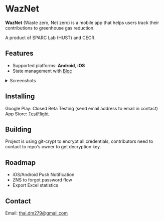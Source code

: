 # WazNet

**WazNet** (Waste zero, Net zero) is a mobile app that helps users track their contributions to greenhouse gas reduction.

A product of SPARC Lab (HUST) and CECR.

## Features

- Supported platforms: **Android**, **iOS**
- State management with [Bloc]()

<details>
<summary>Screenshots</summary>
</details>

## Installing

Google Play: Closed Beta Testing (send email address to email in contact)
App Store: [TestFlight](https://testflight.apple.com/join/9wRutKJ9)

## Building
Project is using git-crypt to encrypt all credentials, contributors need to contact to repo's owner to get decryption key.

## Roadmap
- iOS/Android Push Notification
- ZNS to forgot password flow
- Export Excel statistics

## Contact
Email: thai.dm279@gmail.com